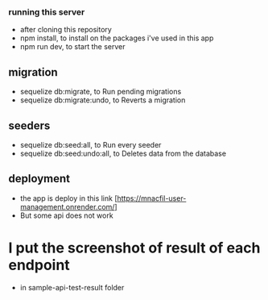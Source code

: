 ### running this server

- after cloning this repository
- npm install, to install on the packages i've used in this app
- npm run dev, to start the server

## migration
- sequelize db:migrate, to Run pending migrations
- sequelize db:migrate:undo, to Reverts a migration

## seeders
- sequelize db:seed:all, to Run every seeder
- sequelize db:seed:undo:all, to Deletes data from the database

## deployment
- the app is deploy in this link [https://mnacfil-user-management.onrender.com/]
- But some api does not work

# I put the screenshot of result of each endpoint
- in sample-api-test-result folder